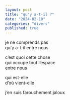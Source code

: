 ```yaml
---
layout: post
title: "qu'y a-t-il ?"
date: "2024-02-10"
categories: "divers"
published: true
---
```


je ne comprends pas  
qu’y a-t-il entre nous  

c’est quoi cette chose  
qui occupe tout l’espace  
entre nous  

qui est-elle  
d’où vient-elle  

j’en suis farouchement jaloux  
